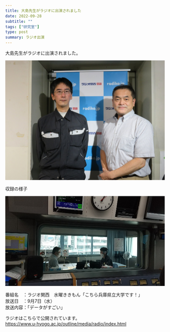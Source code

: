 ```yaml
---
title: 大島先生がラジオに出演されました
date: 2022-09-28
subtitle: ""
tags: ["研究室"]
type: post
summary: ラジオ出演
---
```


大島先生がラジオに出演されました。

![](radio1.JPG)

収録の様子

![](radio2.JPG)


番組名　：ラジオ関西　水曜ききもん「こちら兵庫県立大学です！」\
放送日　：9月7日（水）\
放送内容：「データがすごい」

ラジオはこちらで公開されています。\
https://www.u-hyogo.ac.jp/outline/media/radio/index.html




<!-- 1. 論文採録バージョン -->
<!-- [第一著者]さんの論文が「[学会フルネーム]」に採録されました。 -->

<!-- [公式Webページ](学会公式ページTopのURL) -->


<!-- 書誌情報。書式はPublicationsを参考。変にコードブロックとかで囲まなくてOK -->


<!-- [年月日]に発表予定 -->



<!-- 2. 論文発表済みバージョン -->
<!-- [第一著者]さんが「[学会フルネーム]」で発表しました。 -->

<!-- [公式Webページ](学会公式ページTopのURL) -->


<!-- 書誌情報。書式はPublicationsを参考。変にコードブロックとかで囲まなくてOK -->


<!-- 3. 論文受賞バージョン -->
<!-- [第一著者]さんの論文が「[学会フルネーム]」で「[受賞名]」を受賞しました -->

<!-- [公式Webページ](学会公式ページTopのURL) -->


<!-- 書誌情報。書式はPublicationsを参考。変にコードブロックとかで囲まなくてOK -->

<!-- 同学会複数名の場合は並べて良い感じにして -->